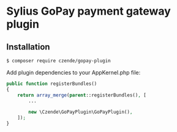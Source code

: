 # Sylius GoPay payment gateway plugin  

## Installation

```bash
$ composer require czende/gopay-plugin
```
    
Add plugin dependencies to your AppKernel.php file:

```php
public function registerBundles()
{
    return array_merge(parent::registerBundles(), [
        ...
        
        new \Czende\GoPayPlugin\GoPayPlugin(),
    ]);
}
```